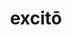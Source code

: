 ---
title: excitō
meaning: to rouse/ wake someone up
ch: eight
pos: verb
inf: excitāre
secondppstem: excit
infend: āre
thirdpp: excitāvī
fourthpp: excitātus
conjugation: first
derivative: excitatory
six: y
---
